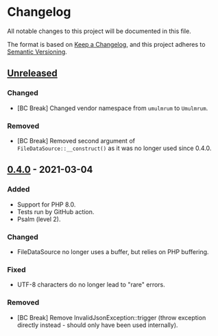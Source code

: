 # Changelog

All notable changes to this project will be documented in this file.

The format is based on [Keep a Changelog](https://keepachangelog.com/en/1.0.0/),
and this project adheres to [Semantic Versioning](https://semver.org/spec/v2.0.0.html).

## [Unreleased]

### Changed
- [BC Break] Changed vendor namespace from `umulmrum` to `Umulmrum`.

### Removed
- [BC Break] Removed second argument of `FileDataSource::__construct()` as it was no longer used since 0.4.0.

## [0.4.0] - 2021-03-04

### Added
- Support for PHP 8.0.
- Tests run by GitHub action.
- Psalm (level 2).

### Changed
- FileDataSource no longer uses a buffer, but relies on PHP buffering.

### Fixed
- UTF-8 characters do no longer lead to "rare" errors.

### Removed
- [BC Break] Remove InvalidJsonException::trigger (throw exception directly instead - should only have been used internally).

[Unreleased]: https://github.com/umulmrum/json-parser/compare/0.4.0...master
[0.4.0]: https://github.com/umulmrum/json-parser/compare/0.3.3...0.4.0

